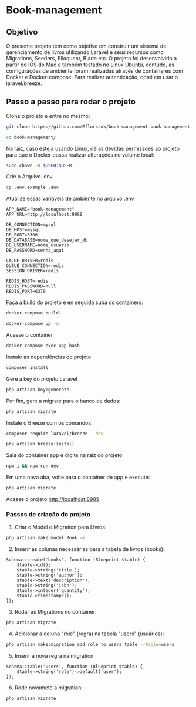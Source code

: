 # Book-management

## Objetivo

O presente projeto tem como objetivo em construir um sistema de gerenciamento de livros utilizando Laravel e seus recursos como Migrations, Seeders, Elloquent, Blade etc. O projeto foi desenvolvido a partir do IOS do Mac e também testado no Linux Ubuntu, contudo, as configurações de ambiente foram realizadas através de containeres com Docker e Docker-compose. Para realizar autenticação, optei em usar o laravel/breeze.

## Passo a passo para rodar o projeto
Clone o projeto e entre no mesmo:
```sh
git clone https://github.com/Eflorscuk/book-management book-management
```
```sh
cd book-management/
```

Na raiz, caso esteja usando Linux, dê as devidas permissões ao projeto para que o Docker possa realizar alterações no volume local:
```sh
sudo chown -R $USER:$USER .
```

Crie o Arquivo .env
```sh
cp .env.example .env
```


Atualize essas variáveis de ambiente no arquivo .env
```dosini
APP_NAME="book-management"
APP_URL=http://localhost:8989

DB_CONNECTION=mysql
DB_HOST=mysql
DB_PORT=3306
DB_DATABASE=nome_que_desejar_db
DB_USERNAME=nome_usuario
DB_PASSWORD=senha_aqui

CACHE_DRIVER=redis
QUEUE_CONNECTION=redis
SESSION_DRIVER=redis

REDIS_HOST=redis
REDIS_PASSWORD=null
REDIS_PORT=6379
```

Faça a build do projeto e en seguida suba os containers:
```sh
docker-compose build
```
```sh
docker-compose up -d
```


Acesse o container
```sh
docker-compose exec app bash
```

Instale as dependências do projeto
```sh
composer install
```

Gere a key do projeto Laravel
```sh
php artisan key:generate
```

Por fim, gere a migrate para o banco de dados:
```sh
php artisan migrate
```

Instale o Breeze com os comandos:
```sh
composer require laravel/breeze --dev
```
```sh
php artisan breeze:install
```

Saia do container app e digite na raiz do projeto:
```sh
npm i && npm run dev
```

Em uma nova aba, volte para o container de app e execute:
```sh
php artisan migrate
```

Acesse o projeto
[http://localhost:8989](http://localhost:8989)

### Passos de criação do projeto
1. Criar o Model e Migration para Livros:
```sh
php artisan make:model Book -m
```
2. Inserir as colunas necessárias para 
a tabela de livros (books):
```dosini
Schema::create('books', function (Blueprint $table) {
    $table->id();
    $table->string('title');
    $table->string('author');
    $table->text('description');
    $table->string('isbn');
    $table->integer('quantity');
    $table->timestamps();
});
```
3. Rodar as Migrations no container:
```sh
php artisan migrate
```

4. Adicionar a coluna "role" (regra) na tabela "users" (usuários):
```sh
php artisan make:migration add_role_to_users_table --table=users
```

5. Inserir a nova regra na migration:
```dosini
Schema::table('users', function (Blueprint $table) {
    $table->string('role')->default('user');
});
```

6. Rode novamete a migration:
```sh
php artisan migrate
```

